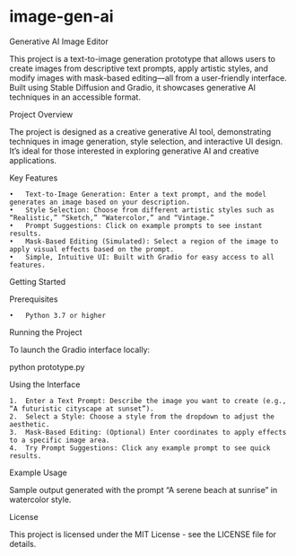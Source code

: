 # image-gen-ai
Generative AI Image Editor

This project is a text-to-image generation prototype that allows users to create images from descriptive text prompts, apply artistic styles, and modify images with mask-based editing—all from a user-friendly interface. Built using Stable Diffusion and Gradio, it showcases generative AI techniques in an accessible format.

Project Overview

The project is designed as a creative generative AI tool, demonstrating techniques in image generation, style selection, and interactive UI design. It’s ideal for those interested in exploring generative AI and creative applications.

Key Features

	•	Text-to-Image Generation: Enter a text prompt, and the model generates an image based on your description.
	•	Style Selection: Choose from different artistic styles such as “Realistic,” “Sketch,” “Watercolor,” and “Vintage.”
	•	Prompt Suggestions: Click on example prompts to see instant results.
	•	Mask-Based Editing (Simulated): Select a region of the image to apply visual effects based on the prompt.
	•	Simple, Intuitive UI: Built with Gradio for easy access to all features.

Getting Started

Prerequisites

	•	Python 3.7 or higher

Running the Project

To launch the Gradio interface locally:

python prototype.py

Using the Interface

	1.	Enter a Text Prompt: Describe the image you want to create (e.g., “A futuristic cityscape at sunset”).
	2.	Select a Style: Choose a style from the dropdown to adjust the aesthetic.
	3.	Mask-Based Editing: (Optional) Enter coordinates to apply effects to a specific image area.
	4.	Try Prompt Suggestions: Click any example prompt to see quick results.

Example Usage

Sample output generated with the prompt “A serene beach at sunrise” in watercolor style.

License

This project is licensed under the MIT License - see the LICENSE file for details.
